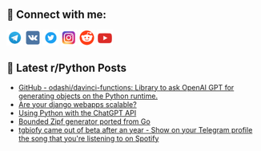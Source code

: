 ## 🔎 Connect with me:
[<img src="https://github.com/bullbesh/bullbesh/blob/main/images/Telegram.png" width="32" height="32" />](https://t.me/bullbesh)
[<img src="https://github.com/bullbesh/bullbesh/blob/main/images/VK.png" width="32" height="32" />](https://vk.com/bullbesh)
[<img src="https://github.com/bullbesh/bullbesh/blob/main/images/Twitter.png" width="32" height="32" />](https://twitter.com/bullbesh1)
[<img src="https://github.com/bullbesh/bullbesh/blob/main/images/Instagram.png" width="32" height="32" />](https://www.instagram.com/bullbesh)
[<img src="https://github.com/bullbesh/bullbesh/blob/main/images/Reddit.png" width="32" height="32" />](https://www.reddit.com/user/bullbesh)
[<img src="https://github.com/bullbesh/bullbesh/blob/main/images/YouTube.png" width="32" height="32" />](https://www.youtube.com/channel/UCtfjRs6uzgq5mfm8S06WTcg)

## 📕 Latest r/Python Posts
<!-- BLOG-POST-LIST:START -->
- [GitHub - odashi/davinci-functions: Library to ask OpenAI GPT for generating objects on the Python runtime.](https://www.reddit.com/r/Python/comments/11loqsg/github_odashidavincifunctions_library_to_ask/)
- [Are your django webapps scalable?](https://www.reddit.com/r/Python/comments/11lnxwf/are_your_django_webapps_scalable/)
- [Using Python with the ChatGPT API](https://www.reddit.com/r/Python/comments/11lkua4/using_python_with_the_chatgpt_api/)
- [Bounded Zipf generator ported from Go](https://www.reddit.com/r/Python/comments/11lkt3m/bounded_zipf_generator_ported_from_go/)
- [tgbiofy came out of beta after an year - Show on your Telegram profile the song that you&#39;re listening to on Spotify](https://www.reddit.com/r/Python/comments/11lh7gu/tgbiofy_came_out_of_beta_after_an_year_show_on/)
<!-- BLOG-POST-LIST:END -->
